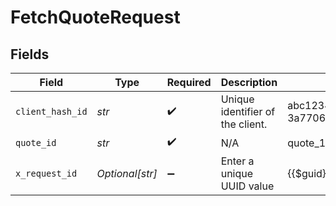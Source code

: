 # FetchQuoteRequest


## Fields

| Field                                | Type                                 | Required                             | Description                          | Example                              |
| ------------------------------------ | ------------------------------------ | ------------------------------------ | ------------------------------------ | ------------------------------------ |
| `client_hash_id`                     | *str*                                | :heavy_check_mark:                   | Unique identifier of the client.     | abc12345-5d6e-0a8b-c8d7-3a7706a0c312 |
| `quote_id`                           | *str*                                | :heavy_check_mark:                   | N/A                                  | quote_1234567890abcdefABCDEF         |
| `x_request_id`                       | *Optional[str]*                      | :heavy_minus_sign:                   | Enter a unique UUID value            | {{$guid}}                            |